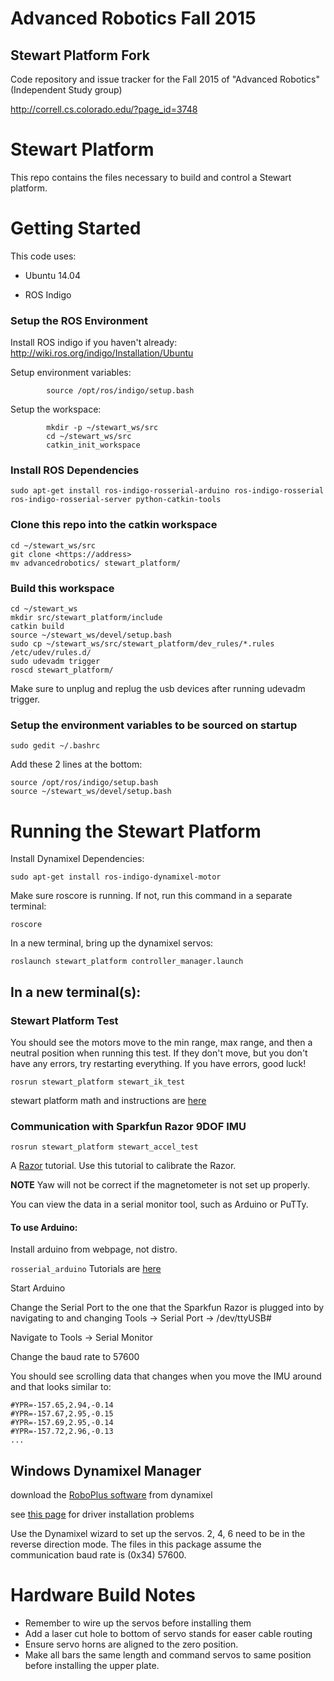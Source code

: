 # Advanced Robotics Fall 2015
## Stewart Platform Fork

Code repository and issue tracker for the Fall 2015 of "Advanced Robotics" (Independent Study group)

http://correll.cs.colorado.edu/?page_id=3748

# Stewart Platform

This repo contains the files necessary to build and control a Stewart platform.

# Getting Started

This code uses:

- Ubuntu 14.04

- ROS Indigo

### Setup the ROS Environment 

Install ROS indigo if you haven't already: http://wiki.ros.org/indigo/Installation/Ubuntu

Setup environment variables:
```
		source /opt/ros/indigo/setup.bash
```

Setup the workspace:
```
		mkdir -p ~/stewart_ws/src
		cd ~/stewart_ws/src
		catkin_init_workspace
```
### Install ROS Dependencies

```
sudo apt-get install ros-indigo-rosserial-arduino ros-indigo-rosserial ros-indigo-rosserial-server python-catkin-tools
```

### Clone this repo into the catkin workspace

```
cd ~/stewart_ws/src
git clone <https://address>
mv advancedrobotics/ stewart_platform/
```

### Build this workspace

```
cd ~/stewart_ws
mkdir src/stewart_platform/include
catkin build
source ~/stewart_ws/devel/setup.bash
sudo cp ~/stewart_ws/src/stewart_platform/dev_rules/*.rules /etc/udev/rules.d/
sudo udevadm trigger
roscd stewart_platform/
```

Make sure to unplug and replug the usb devices after running udevadm trigger.

### Setup the environment variables to be sourced on startup

```
sudo gedit ~/.bashrc
```

Add these 2 lines at the bottom:
```
source /opt/ros/indigo/setup.bash
source ~/stewart_ws/devel/setup.bash
```

# Running the Stewart Platform

Install Dynamixel Dependencies:
```
sudo apt-get install ros-indigo-dynamixel-motor
```

Make sure roscore is running. If not, run this command in a separate terminal:
```
roscore
```

In a new terminal, bring up the dynamixel servos:
```
roslaunch stewart_platform controller_manager.launch
```

## In a new terminal(s):
### Stewart Platform Test
You should see the motors move to the min range, max range, and then a neutral position when running this test. If they don't move, but you don't have any errors, try restarting everything. If you have errors, good luck!
```
rosrun stewart_platform stewart_ik_test
```

stewart platform math and instructions are [here](http://www.instructables.com/id/Stewart-Platform/?ALLSTEPS)


### Communication with Sparkfun Razor 9DOF IMU

```
rosrun stewart_platform stewart_accel_test
```

A [Razor](https://github.com/ptrbrtz/razor-9dof-ahrs/wiki/Tutorial) tutorial. Use this tutorial to calibrate the Razor.

**NOTE** Yaw will not be correct if the magnetometer is not set up properly.

You can view the data in a serial monitor tool, such as Arduino or PuTTy. 
#### To use Arduino:
Install arduino from webpage, not distro.

`rosserial_arduino` Tutorials are [here](http://wiki.ros.org/rosserial_arduino/Tutorials)

Start Arduino

Change the Serial Port to the one that the Sparkfun Razor is plugged into by navigating to and changing Tools -> Serial Port -> /dev/ttyUSB#

Navigate to Tools -> Serial Monitor

Change the baud rate to 57600

You should see scrolling data that changes when you move the IMU around and that looks similar to:
```
#YPR=-157.65,2.94,-0.14
#YPR=-157.67,2.95,-0.15
#YPR=-157.69,2.95,-0.14
#YPR=-157.72,2.96,-0.13
...
```


## Windows Dynamixel Manager
download the [RoboPlus software](http://en.robotis.com/BlueAD/board.php?bbs_id=downloads&mode=view&bbs_no=1132559&page=1&key=&keyword=&sort=&scate=SOFTWARE) from dynamixel

see [this page](http://learn.trossenrobotics.com/34-blog/140-ftdi-2-12-00-notice-robotis-usb2dynamixel-cm-530-and-ln-101-october-2014.html) for driver installation problems

Use the Dynamixel wizard to set up the servos. 2, 4, 6 need to be in the reverse direction mode. The files in this package assume the communication baud rate is (0x34) 57600.


# Hardware Build Notes

* Remember to wire up the servos before installing them
* Add a laser cut hole to bottom of servo stands for easer cable routing
* Ensure servo horns are aligned to the zero position.
* Make all bars the same length and command servos to same position before installing the upper plate.
